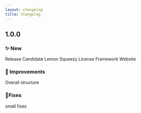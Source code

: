 ```yaml
---
layout: changelog
title: Changelog
---
```

## __1.0.0__

### __✨ New__
Release Candidate
Lemon Squeezy License Framework
Website
### __💎 Improvements__
Overall structure
### __🐞Fixes__
small fixes